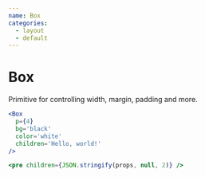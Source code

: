 ```yaml
---
name: Box
categories:
  - layout
  - default
---
```

# Box

Primitive for controlling width, margin, padding and more.

```jsx
<Box
  p={4}
  bg='black'
  color='white'
  children='Hello, world!'
/>
```

```.jsx
<pre children={JSON.stringify(props, null, 2)} />
```
